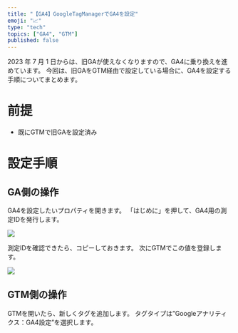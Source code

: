 ```yaml
---
title: "【GA4】GoogleTagManagerでGA4を設定"
emoji: "📈"
type: "tech"
topics: ["GA4", "GTM"]
published: false
---
```


2023 年 7 月 1 日からは、旧GAが使えなくなりますので、GA4に乗り換えを進めています。
今回は、旧GAをGTM経由で設定している場合に、GA4を設定する手順についてまとめます。

# 前提

- 既にGTMで旧GAを設定済み

# 設定手順

## GA側の操作

GA4を設定したいプロパティを開きます。
「はじめに」を押して、GA4用の測定IDを発行します。

![](https://storage.googleapis.com/zenn-user-upload/e28f247d4432-20220624.png)



測定IDを確認できたら、コピーしておきます。
次にGTMでこの値を登録します。

![](https://storage.googleapis.com/zenn-user-upload/37fcd1280337-20220624.png)


## GTM側の操作

GTMを開いたら、新しくタグを追加します。
タグタイプは”Googleアナリティクス：GA4設定”を選択します。

